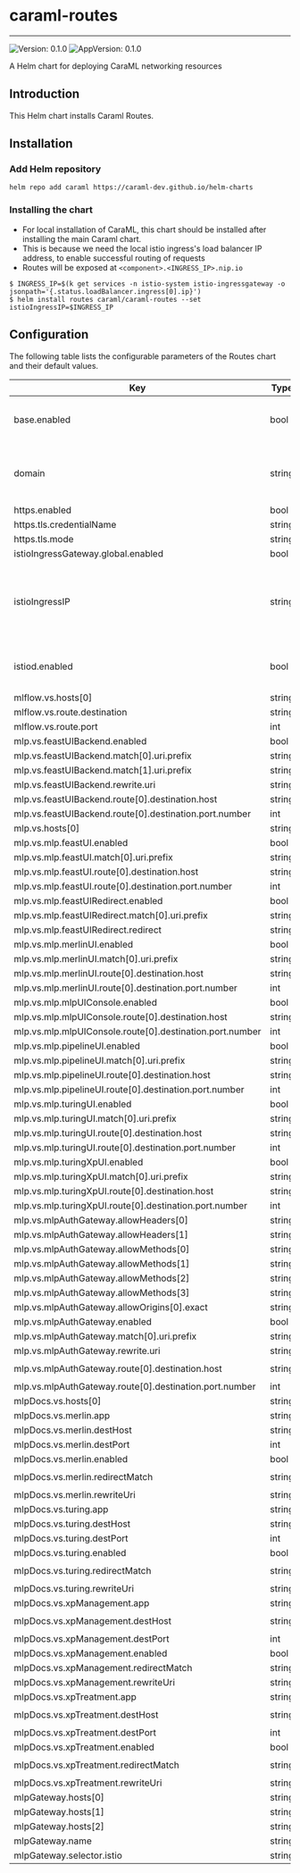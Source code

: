 # caraml-routes

---
![Version: 0.1.0](https://img.shields.io/badge/Version-0.1.0-informational?style=flat-square)
![AppVersion: 0.1.0](https://img.shields.io/badge/AppVersion-0.1.0-informational?style=flat-square)

A Helm chart for deploying CaraML networking resources

## Introduction

This Helm chart installs Caraml Routes.

## Installation

### Add Helm repository

```shell
helm repo add caraml https://caraml-dev.github.io/helm-charts
```

### Installing the chart
* For local installation of CaraML, this chart should be installed after installing the main Caraml chart.
* This is because we need the local istio ingress's load balancer IP address, to enable successful routing of requests
* Routes will be exposed at `<component>.<INGRESS_IP>.nip.io`

```shell
$ INGRESS_IP=$(k get services -n istio-system istio-ingressgateway -o jsonpath='{.status.loadBalancer.ingress[0].ip}')
$ helm install routes caraml/caraml-routes --set istioIngressIP=$INGRESS_IP
```

## Configuration

The following table lists the configurable parameters of the Routes chart and their default values.

| Key | Type | Default | Description |
|-----|------|---------|-------------|
| base.enabled | bool | `false` | Set to false if there is an existing istio deployment |
| domain | string | `"ai.golabs.io"` | Domain used to configure gateway and virtual service |
| https.enabled | bool | `false` |  |
| https.tls.credentialName | string | `"mlp-tls-cert"` |  |
| https.tls.mode | string | `"SIMPLE"` |  |
| istioIngressGateway.global.enabled | bool | `false` |  |
| istioIngressIP | string | `""` | istioIngressIP takes precedence over domain. Used for local deployment |
| istiod.enabled | bool | `false` | Set to false if there is an existing istio deployment |
| mlflow.vs.hosts[0] | string | `"mlflow"` |  |
| mlflow.vs.route.destination | string | `"merlin-mlflow"` |  |
| mlflow.vs.route.port | int | `80` |  |
| mlp.vs.feastUIBackend.enabled | bool | `true` |  |
| mlp.vs.feastUIBackend.match[0].uri.prefix | string | `"/feast/api/"` |  |
| mlp.vs.feastUIBackend.match[1].uri.prefix | string | `"/feast/api"` |  |
| mlp.vs.feastUIBackend.rewrite.uri | string | `"/api/"` |  |
| mlp.vs.feastUIBackend.route[0].destination.host | string | `"feast-ui"` |  |
| mlp.vs.feastUIBackend.route[0].destination.port.number | int | `8080` |  |
| mlp.vs.hosts[0] | string | `"console"` |  |
| mlp.vs.mlp.feastUI.enabled | bool | `true` |  |
| mlp.vs.mlp.feastUI.match[0].uri.prefix | string | `"/feast/"` |  |
| mlp.vs.mlp.feastUI.route[0].destination.host | string | `"feast-ui"` |  |
| mlp.vs.mlp.feastUI.route[0].destination.port.number | int | `8080` |  |
| mlp.vs.mlp.feastUIRedirect.enabled | bool | `true` |  |
| mlp.vs.mlp.feastUIRedirect.match[0].uri.prefix | string | `"/feast"` |  |
| mlp.vs.mlp.feastUIRedirect.redirect | string | `"/feast/"` |  |
| mlp.vs.mlp.merlinUI.enabled | bool | `true` |  |
| mlp.vs.mlp.merlinUI.match[0].uri.prefix | string | `"/merlin"` |  |
| mlp.vs.mlp.merlinUI.route[0].destination.host | string | `"merlin"` |  |
| mlp.vs.mlp.merlinUI.route[0].destination.port.number | int | `8080` |  |
| mlp.vs.mlp.mlpUIConsole.enabled | bool | `true` |  |
| mlp.vs.mlp.mlpUIConsole.route[0].destination.host | string | `"mlp"` |  |
| mlp.vs.mlp.mlpUIConsole.route[0].destination.port.number | int | `8080` |  |
| mlp.vs.mlp.pipelineUI.enabled | bool | `true` |  |
| mlp.vs.mlp.pipelineUI.match[0].uri.prefix | string | `"/pipeline"` |  |
| mlp.vs.mlp.pipelineUI.route[0].destination.host | string | `"pipeline-ui"` |  |
| mlp.vs.mlp.pipelineUI.route[0].destination.port.number | int | `8080` |  |
| mlp.vs.mlp.turingUI.enabled | bool | `true` |  |
| mlp.vs.mlp.turingUI.match[0].uri.prefix | string | `"/turing"` |  |
| mlp.vs.mlp.turingUI.route[0].destination.host | string | `"turing"` |  |
| mlp.vs.mlp.turingUI.route[0].destination.port.number | int | `8080` |  |
| mlp.vs.mlp.turingXpUI.enabled | bool | `true` |  |
| mlp.vs.mlp.turingXpUI.match[0].uri.prefix | string | `"/xp"` |  |
| mlp.vs.mlp.turingXpUI.route[0].destination.host | string | `"xp-management"` |  |
| mlp.vs.mlp.turingXpUI.route[0].destination.port.number | int | `8080` |  |
| mlp.vs.mlpAuthGateway.allowHeaders[0] | string | `"Authorization"` |  |
| mlp.vs.mlpAuthGateway.allowHeaders[1] | string | `"Content-Type"` |  |
| mlp.vs.mlpAuthGateway.allowMethods[0] | string | `"POST"` |  |
| mlp.vs.mlpAuthGateway.allowMethods[1] | string | `"GET"` |  |
| mlp.vs.mlpAuthGateway.allowMethods[2] | string | `"PUT"` |  |
| mlp.vs.mlpAuthGateway.allowMethods[3] | string | `"DELETE"` |  |
| mlp.vs.mlpAuthGateway.allowOrigins[0].exact | string | `"*"` |  |
| mlp.vs.mlpAuthGateway.enabled | bool | `true` |  |
| mlp.vs.mlpAuthGateway.match[0].uri.prefix | string | `"/api/"` |  |
| mlp.vs.mlpAuthGateway.rewrite.uri | string | `"/"` |  |
| mlp.vs.mlpAuthGateway.route[0].destination.host | string | `"mlp-authentication"` |  |
| mlp.vs.mlpAuthGateway.route[0].destination.port.number | int | `8080` |  |
| mlpDocs.vs.hosts[0] | string | `"docs"` |  |
| mlpDocs.vs.merlin.app | string | `"merlin"` |  |
| mlpDocs.vs.merlin.destHost | string | `"merlin-swagger"` |  |
| mlpDocs.vs.merlin.destPort | int | `8080` |  |
| mlpDocs.vs.merlin.enabled | bool | `true` |  |
| mlpDocs.vs.merlin.redirectMatch | string | `"/merlin/rest-api"` |  |
| mlpDocs.vs.merlin.rewriteUri | string | `"/"` |  |
| mlpDocs.vs.turing.app | string | `"turing"` |  |
| mlpDocs.vs.turing.destHost | string | `"turing"` |  |
| mlpDocs.vs.turing.destPort | int | `8080` |  |
| mlpDocs.vs.turing.enabled | bool | `true` |  |
| mlpDocs.vs.turing.redirectMatch | string | `"/turing/rest-api"` |  |
| mlpDocs.vs.turing.rewriteUri | string | `"/api-docs"` |  |
| mlpDocs.vs.xpManagement.app | string | `"xp-management"` |  |
| mlpDocs.vs.xpManagement.destHost | string | `"xp-management-swagger"` |  |
| mlpDocs.vs.xpManagement.destPort | int | `8080` |  |
| mlpDocs.vs.xpManagement.enabled | bool | `true` |  |
| mlpDocs.vs.xpManagement.redirectMatch | string | `"/xp/rest-api"` |  |
| mlpDocs.vs.xpManagement.rewriteUri | string | `"/"` |  |
| mlpDocs.vs.xpTreatment.app | string | `"xp-treatment"` |  |
| mlpDocs.vs.xpTreatment.destHost | string | `"xp-treatment-swagger"` |  |
| mlpDocs.vs.xpTreatment.destPort | int | `8080` |  |
| mlpDocs.vs.xpTreatment.enabled | bool | `true` |  |
| mlpDocs.vs.xpTreatment.redirectMatch | string | `"/xp/treatment-api"` |  |
| mlpDocs.vs.xpTreatment.rewriteUri | string | `"/"` |  |
| mlpGateway.hosts[0] | string | `"console"` |  |
| mlpGateway.hosts[1] | string | `"docs"` |  |
| mlpGateway.hosts[2] | string | `"mlflow"` |  |
| mlpGateway.name | string | `"mlp-gateway"` |  |
| mlpGateway.selector.istio | string | `"ingressgateway"` |  |
